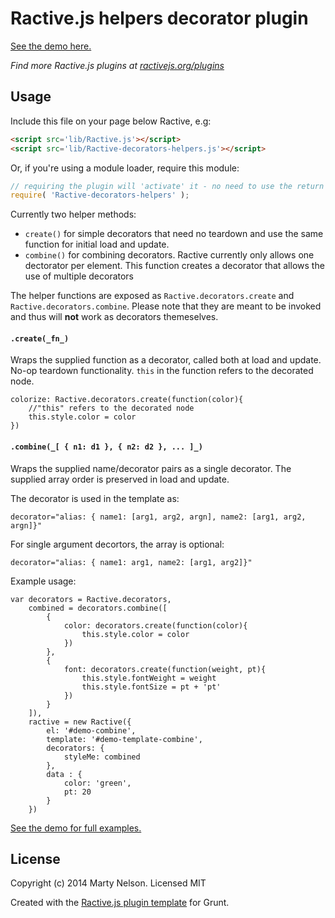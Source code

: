 Ractive.js helpers decorator plugin
===================================

[See the demo here.](martypdx.github.io/Ractive-decorator-helpers)

*Find more Ractive.js plugins at [ractivejs.org/plugins](http://ractivejs.org/plugins)*


Usage
-----

Include this file on your page below Ractive, e.g:

```html
<script src='lib/Ractive.js'></script>
<script src='lib/Ractive-decorators-helpers.js'></script>
```

Or, if you're using a module loader, require this module:

```js
// requiring the plugin will 'activate' it - no need to use the return value
require( 'Ractive-decorators-helpers' );
```

Currently two helper methods:
- `create()` for simple decorators that need no teardown and use the same function for initial load and update.
- `combine()` for combining decorators. Ractive currently only allows one dectorator per element. This function creates a decorator that allows the use of multiple decorators
		
The helper functions are exposed as `Ractive.decorators.create` and `Ractive.decorators.combine`. 
Please note that they are meant to be invoked and thus will __not__ work as decorators themeselves.

#### `.create(_fn_)`

Wraps the supplied function as a decorator, called both at load and update. No-op teardown functionality.
`this` in the function refers to the decorated node.
```
colorize: Ractive.decorators.create(function(color){
	//"this" refers to the decorated node
	this.style.color = color 
})
```
		
#### `.combine(_[ { n1: d1 }, { n2: d2 }, ... ]_)`

Wraps the supplied name/decorator pairs as a single decorator. The supplied array order is preserved in load and update.

The decorator is used in the template as:
```
decorator="alias: { name1: [arg1, arg2, argn], name2: [arg1, arg2, argn]}"
```
For single argument decortors, the array is optional:
```
decorator="alias: { name1: arg1, name2: [arg1, arg2]}"
```
Example usage:
```
var decorators = Ractive.decorators,
	combined = decorators.combine([
		{
			color: decorators.create(function(color){
				this.style.color = color 
			})
		},
		{
			font: decorators.create(function(weight, pt){
				this.style.fontWeight = weight
				this.style.fontSize = pt + 'pt'
			})		
		}
	]),
	ractive = new Ractive({
		el: '#demo-combine',
		template: '#demo-template-combine',
		decorators: {
			styleMe: combined
		},
		data : {
			color: 'green',
			pt: 20
		}
	})
```

[See the demo for full examples.](martypdx.github.io/Ractive-decorator-helpers)

License
-------

Copyright (c) 2014 Marty Nelson. Licensed MIT

Created with the [Ractive.js plugin template](https://github.com/RactiveJS/Plugin-template) for Grunt.
